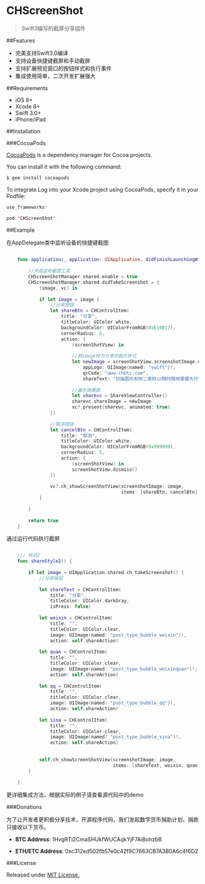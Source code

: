 # CHScreenShot

>Swift3编写的截屏分享组件

##Features

- 完美支持Swift3.0编译
- 支持设备快捷键截屏和手动截屏
- 支持扩展预览窗口的按钮样式和执行事件
- 集成使用简单，二次开发扩展强大


##Requirements

- iOS 8+
- Xcode 8+
- Swift 3.0+
- iPhone/iPad

##Installation

###CocoaPods

[CocoaPods](http://cocoapods.org/) is a dependency manager for Cocoa projects.

You can install it with the following command:

```java
$ gem install cocoapods
```

To integrate Log into your Xcode project using CocoaPods, specify it in your Podfile:

```java
use_frameworks!

pod 'CHScreenShot'
```

##Example

在AppDelegate类中监听设备的快捷键截图

```swift
    
    func application(_ application: UIApplication, didFinishLaunchingWithOptions launchOptions: [UIApplicationLaunchOptionsKey: Any]?) -> Bool {
        
        //开启监听截图工具
        CHScreenShotManager.shared.enable = true
        CHScreenShotManager.shared.didTakeScreenshot = {
            (image, vc) in
            
            if let image = image {
                //分享按钮
                let shareBtn = CHControlItem(
                    title: "分享",
                    titleColor: UIColor.white,
                    backgroundColor: UIColorFromRGB(0xE10B17),
                    cornerRadius: 5,
                    action: {
                        (screenShotView) in
                        
                        //把image转为分享的图片样式
                        let newImage = screenShotView.screenshotImage.ch_addShareInfo(
                            appLogo: UIImage(named: "swift")!,
                            qrCode: "www.chbtc.com",
                            shareText: "扫描图片右侧二维码\n随时随地掌握大行情")
                        
                        //展示效果图
                        let sharevc = ShareViewController()
                        sharevc.shareImage = newImage
                        vc?.present(sharevc, animated: true)
                })
                
                //取消按钮
                let cancelBtn = CHControlItem(
                    title: "取消",
                    titleColor: UIColor.white,
                    backgroundColor: UIColorFromRGB(0x999999),
                    cornerRadius: 5,
                    action: {
                        (screenShotView) in
                        screenShotView.dismiss()
                })
                
                vc?.ch_showScreenShotView(screenshotImage: image,
                                          items: [shareBtn, cancelBtn])
            }
            
        }
        
        return true
    }

```

通过运行代码执行截屏

```swift

    /// 样式2
    func shareStyle2() {
        
        if let image = UIApplication.shared.ch_takeScreenshot() {
            //分享按钮
            
            let shareText = CHControlItem(
                title: "分享",
                titleColor: UIColor.darkGray,
                isPress: false)
            
            let weixin = CHControlItem(
                title: "",
                titleColor: UIColor.clear,
                image: UIImage(named: "post_type_bubble_weixin")!,
                action: self.shareAction)
            
            let quan = CHControlItem(
                title: "",
                titleColor: UIColor.clear,
                image: UIImage(named: "post_type_bubble_weixinquan")!,
                action: self.shareAction)
            
            let qq = CHControlItem(
                title: "",
                titleColor: UIColor.clear,
                image: UIImage(named: "post_type_bubble_qq")!,
                action: self.shareAction)
            
            let sina = CHControlItem(
                title: "",
                titleColor: UIColor.clear,
                image: UIImage(named: "post_type_bubble_sina")!,
                action: self.shareAction)
            
            
            self.ch_showScreenShotView(screenshotImage: image,
                                       items: [shareText, weixin, quan, qq, sina])
        }
        
    }
```

更详细集成方法，根据实际的例子请查看源代码中的demo

###Donations

为了让开发者更积极分享技术，开源程序代码，我们发起数字货币捐助计划，捐款只接收以下货币。

- **BTC Address**:  1HvgRTi2CmaSHUkfWUCAqkYjF7AiBohzbB

- **ETH/ETC Address**:  0xc312ed502fb57e0c42f9C7663CB7A3B0A6c4f6D2


###License

Released under [MIT License.](https://github.com/zhiquan911/CHScreenShot/blob/master/LICENSE) 